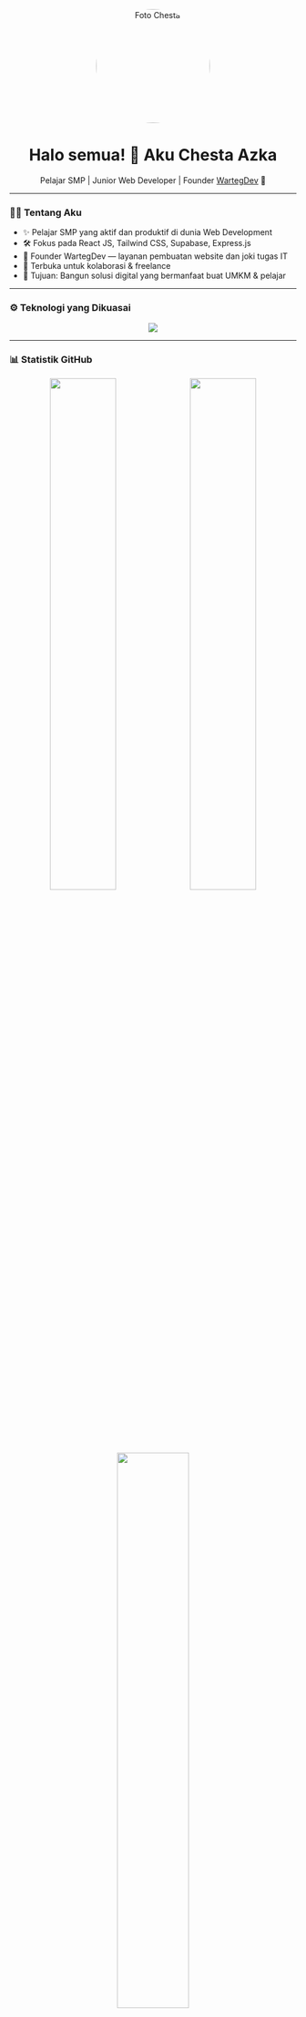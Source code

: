 <!-- Header Ganteng -->
<p align="center">
  <img src="https://github.com/chesta-azka/chesta-azka/blob/main/profile.jpg" width="200" style="border-radius: 50%" alt="Foto Chesta"/>
</p>

<h1 align="center">Halo semua! 👋 Aku Chesta Azka</h1>

<p align="center">
  Pelajar SMP | Junior Web Developer | Founder <a href="https://instagram.com/wartegdev.jokitugaslayananweb">WartegDev</a> 🚀  
</p>

---

### 🧑‍💻 Tentang Aku
- ✨ Pelajar SMP yang aktif dan produktif di dunia Web Development
- 🛠️ Fokus pada React JS, Tailwind CSS, Supabase, Express.js
- 🚀 Founder WartegDev — layanan pembuatan website dan joki tugas IT
- 🤝 Terbuka untuk kolaborasi & freelance
- 🎯 Tujuan: Bangun solusi digital yang bermanfaat buat UMKM & pelajar

---

### ⚙️ Teknologi yang Dikuasai
<p align="center">
  <img src="https://skillicons.dev/icons?i=react,tailwind,js,nodejs,express,supabase,mysql,figma,git" />
</p>

---

### 📊 Statistik GitHub
<p align="center">
  <img src="https://github-readme-stats.vercel.app/api?username=chesta-azka&show_icons=true&theme=tokyonight&hide_border=true" width="48%" />
  <img src="https://github-readme-streak-stats.herokuapp.com/?user=chesta-azka&theme=tokyonight&hide_border=true" width="48%" />
</p>
<p align="center">
  <img src="https://github-readme-stats.vercel.app/api/top-langs/?username=chesta-azka&layout=compact&theme=tokyonight&hide_border=true" width="50%" />
</p>

---

### 🚀 Projekku yang Menarik
- ✅ **Taskify** – Manajemen tugas simpel + autentikasi Supabase
- ✅ **DevSearch** – Mesin pencari kerja remote buat developer
- ✅ **WeatherSnap** – Aplikasi cuaca real-time berbasis API
- ✅ **MiniBlog CMS** – Platform blogging ringan dan modern
- ✅ **PortoHub** – Template portfolio developer dengan Tailwind

---

### 📬 Hubungi Aku!
- 📱 WhatsApp: [Klik di sini](https://wa.me/6282124420469)
- 📸 Instagram: [@wartegdev.jokitugaslayananweb](https://instagram.com/wartegdev.jokitugaslayananweb)
- 💌 Email: chestazka@gmail.com

---

### ✨ Quotes Favorit
> _"Belajar nggak harus nunggu gede. Mulai sekarang, mulai dari yang kecil."_  
> — Chesta 💚


